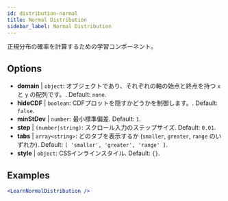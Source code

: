 ```yaml
---
id: distribution-normal
title: Normal Distribution
sidebar_label: Normal Distribution
---
```


正規分布の確率を計算するための学習コンポーネント。

## Options

* __domain__ | `object`: オブジェクトであり、それぞれの軸の始点と終点を持つ `x` と `y` の配列です。. Default: `none`.
* __hideCDF__ | `boolean`: CDFプロットを隠すかどうかを制御します。. Default: `false`.
* __minStDev__ | `number`: 最小標準偏差. Default: `1`.
* __step__ | `(number|string)`: スクロール入力のステップサイズ. Default: `0.01`.
* __tabs__ | `array<string>`: どのタブを表示するか (`smaller`, `greater`, `range` のいずれか). Default: `[
  'smaller',
  'greater',
  'range'
]`.
* __style__ | `object`: CSSインラインスタイル. Default: `{}`.


## Examples

```jsx live
<LearnNormalDistribution />
```

